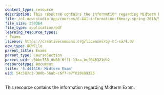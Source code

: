 ```yaml
---
content_type: resource
description: This resource contains the information regarding Midterm Exam.
file: /ol-ocw-studio-app/courses/6-441-information-theory-spring-2016/54c587c2300b56abc6f797f020e89325_MIT6_441S16_midterm.pdf
file_size: 258364
file_type: application/pdf
learning_resource_types:
- Exams
license: https://creativecommons.org/licenses/by-nc-sa/4.0/
ocw_type: OCWFile
parent_title: Exams
parent_type: CourseSection
parent_uid: c6bbc756-db68-6ff1-13aa-bcf048321db2
resourcetype: Document
title: '6.441S16: Midterm Exam'
uid: 54c587c2-300b-56ab-c6f7-97f020e89325
---
```

This resource contains the information regarding Midterm Exam.